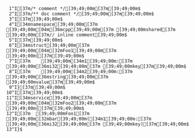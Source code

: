      1^I[37m/* comment */[39;49;00m[37m[39;49;00m$
     2^I[37m/** doc comment */[39;49;00m[37m[39;49;00m$
     3^I[37m[39;49;00m$
     4^I[34mnamespace[39;49;00m[37m [39;49;00m[04m[36mcpp[39;49;00m[37m [39;49;00mshared[37m [39;49;00m[37m// inline comment[39;49;00m$
     5^I[37m[39;49;00m$
     6^I[34mstruct[39;49;00m[37m [39;49;00m[04m[32mFoo1[39;49;00m[37m [39;49;00m{[37m[39;49;00m$
     7^I[37m    [39;49;00m[34m1[39;49;00m:[37m [39;49;00m[36mi32[39;49;00m[37m [39;49;00mkey[37m[39;49;00m$
     8^I[37m    [39;49;00m[34m2[39;49;00m:[37m [39;49;00m[36mstring[39;49;00m[37m [39;49;00mvalue[37m[39;49;00m$
     9^I}[37m[39;49;00m$
    10^I[37m[39;49;00m$
    11^I[34mservice[39;49;00m[37m [39;49;00m[04m[32mFoo2[39;49;00m[37m [39;49;00m{[37m[39;49;00m$
    12^I[37m  [39;49;00mFoo1[37m [39;49;00m[32mbar[39;49;00m([34m1[39;49;00m:[37m [39;49;00m[36mi32[39;49;00m[37m [39;49;00mkey)[37m[39;49;00m$
    13^I}$
